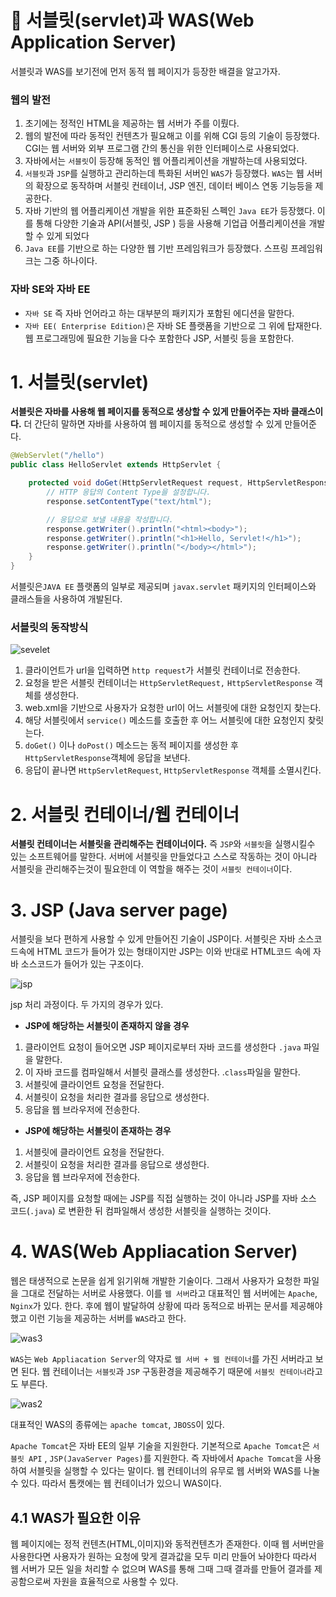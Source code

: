 # 📌 서블릿(servlet)과 WAS(Web Application Server)

서블릿과 WAS를 보기전에 먼저 동적 웹 페이지가 등장한 배결을 알고가자.

### 웹의 발전

1. 초기에는 정적인 HTML을 제공하는 웹 서버가 주를 이뤘다.
2. 웹의 발전에 따라 동적인 컨텐츠가 필요해고 이를 위해 CGI 등의 기술이 등장했다. CGI는 웹 서버와 외부 프로그램 간의 통신을 위한 인터페이스로 사용되었다.
3. 자바에서는 `서블릿`이 등장해 동적인 웹 어플리케이션을 개발하는데 사용되었다.
4. `서블릿`과 `JSP`를 실행하고 관리하는데 특화된 서버인 `WAS`가 등장했다. `WAS`는 웹 서버의 확장으로 동작하며 서블릿 컨테이너, JSP 엔진, 데이터 베이스 연동 기능등을 제공한다.
5. 자바 기반의 웹 어플리케이션 개발을 위한 표준화된 스펙인 `Java EE`가 등장했다. 이를 통해 다양한 기술과 API(서블릿, JSP ) 등을 사용해 기업급 어플리케이션을 개발할 수 있게 되었다
6. `Java EE`를 기반으로 하는 다양한 웹 기반 프레임워크가 등장했다. 스프링 프레임워크는 그중 하나이다.

### 자바 SE와 자바 EE

- `자바 SE` 즉 자바 언어라고 하는 대부분의 패키지가 포함된 에디션을 말한다.
- `자바 EE( Enterprise Edition)`은 자바 SE 플랫폼을 기반으로 그 위에 탑재한다. 웹 프로그래밍에 필요한 기능을 다수 포함한다 JSP, 서블릿 등을 포함한다.

# 1. 서블릿(servlet)

**서블릿은 자바를 사용해 웹 페이지를 동적으로 생상할 수 있게 만들어주는 자바 클래스이다.** 더 간단히 말하면 자바를 사용하여 웹 페이지를 동적으로 생성할 수 있게 만들어준다.

```java
@WebServlet("/hello")
public class HelloServlet extends HttpServlet {

    protected void doGet(HttpServletRequest request, HttpServletResponse response) throws ServletException, IOException {
        // HTTP 응답의 Content Type을 설정합니다.
        response.setContentType("text/html");

        // 응답으로 보낼 내용을 작성합니다.
        response.getWriter().println("<html><body>");
        response.getWriter().println("<h1>Hello, Servlet!</h1>");
        response.getWriter().println("</body></html>");
    }
}
```

서블릿은`JAVA EE` 플랫폼의 일부로 제공되며 `javax.servlet` 패키지의 인터페이스와 클래스들을 사용하여 개발된다.

### 서블릿의 동작방식

![sevelet](https://github.com/princenim/TIL/assets/59499600/becb61c7-d8e2-4d37-ad2f-e3e502e43dea)

1. 클라이언트가 url을 입력하면 `http request`가 서블릿 컨테이너로 전송한다.
2. 요청을 받은 서블릿 컨테이너는 `HttpServletRequest,` `HttpServletResponse` 객체를 생성한다.
3. web.xml을 기반으로 사용자가 요청한 url이 어느 서블릿에 대한 요청인지 찾는다.
4. 해당 서블릿에서 `service()` 메소드를 호출한 후 어느 서블릿에 대한 요청인지 찾릿는다.
5. `doGet()` 이나 `doPost()` 메소드는 동적 페이지를 생성한 후 `HttpServletResponse`객체에 응답을 보낸다.
6. 응답이 끝나면 `HttpServletRequest`, `HttpServletResponse` 객체를 소멸시킨다.

# 2. 서블릿 컨테이너/웹 컨테이너

**서블릿 컨테이너는 서블릿을 관리해주는 컨테이너이다.** 즉 `JSP`와 `서블릿`을 실행시킬수 있는 소프트웨어를 말한다. 서버에 서블릿을 만들었다고 스스로 작동하는 것이 아니라 서블릿을 관리해주는것이 필요한데 이 역할을 해주는 것이 `서블릿 컨테이너`이다.

# 3. JSP (Java server page)

서블릿을 보다 편하게 사용할 수 있게 만들어진 기술이 JSP이다. 서블릿은 자바 소스코드속에 HTML 코드가 들어가 있는 형태이지만 JSP는 이와 반대로 HTML코드 속에 자바 소스코드가 들어가 있는 구조이다.

![jsp](https://github.com/princenim/TIL/assets/59499600/e1c80322-c906-48b5-ab82-f2839a08f724)

jsp 처리 과정이다. 두 가지의 경우가 있다.

- **JSP에 해당하는 서블릿이 존재하지 않을 경우**
1. 클라이언트 요청이 들어오면 JSP 페이지로부터 자바 코드를 생성한다 `.java` 파일을 말한다.
2. 이 자바 코드를 컴파일해서 서블릿 클래스를 생성한다. .`class`파일을 말한다.
3. 서블릿에 클라이언트 요청을 전달한다.
4. 서블릿이 요청을 처리한 결과를 응답으로 생성한다.
5. 응답을 웹 브라우저에 전송한다.
- **JSP에 해당하는 서블릿이 존재하는 경우**
1. 서블릿에 클라이언트 요청을 전달한다.
2. 서블릿이 요청을 처리한 결과를 응답으로 생성한다.
3. 응답을 웹 브라우저에 전송한다.

즉, JSP 페이지를 요청할 때에는 JSP를 직접 실행하는 것이 아니라 JSP를 자바 소스 코드(`.java`) 로 변환한 뒤 컴파일해서 생성한 서블릿을 실행하는 것이다.

# 4. WAS(Web Appliacation Server)

웹은 태생적으로 논문을 쉽게 읽기위해 개발한 기술이다. 그래서 사용자가 요청한 파일을 그대로 전달하는 서버로 사용했다. 이를 `웹 서버`라고  대표적인 웹 서버에는 `Apache`, `Nginx`가 있다. 한다. 
후에 웹이 발달하여 상황에 따라 동적으로 바뀌는 문서를 제공해야했고 이런 기능을 제공하는 서버를 `WAS`라고 한다.

![was3](https://github.com/princenim/TIL/assets/59499600/7ccc6d49-a5fe-4de1-b083-53a952d13da7)

`WAS`는  `Web Appliacation Server`의 약자로 `웹 서버 + 웹 컨테이너`를 가진 서버라고 보면 된다.  웹 컨테이너는 `서블릿`과 `JSP` 구동환경을 제공해주기 때문에 `서블릿 컨테이너`라고도 부른다.

![was2](https://github.com/princenim/TIL/assets/59499600/9be1dd0c-a4dd-4be0-84a5-3ab0f1e15b6b)

대표적인 WAS의 종류에는 `apache tomcat`, `JBOSS`이 있다.

`Apache Tomcat`은 자바 EE의 일부 기술을 지원한다. 기본적으로 `Apache Tomcat`은 `서블릿 API` , `JSP(JavaServer Pages)`를 지원한다. 즉 자바에서 `Apache Tomcat`을 사용하여 서블릿을 실행할 수 있다는 말이다. 웹 컨테이너의 유무로 웹 서버와 WAS를 나눌 수 있다. 따라서 톰캣에는 웹 컨테이너가 있으니 WAS이다.

## 4.1 WAS가 필요한 이유

웹 페이지에는 정적 컨텐츠(HTML,이미지)와 동적컨텐츠가 존재한다. 이때 웹 서버만을 사용한다면 사용자가 원하는 요청에 맞게 결과값을 모두 미리 만들어 놔야한다 따라서 웹 서버가 모든 일을 처리할 수 없으며 WAS를 통해 그때 그때 결과를 만들어 결과를 제공함으로써 자원을 효율적으로 사용할 수 있다.
